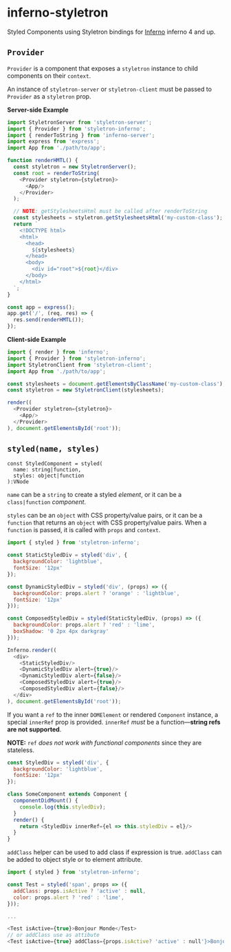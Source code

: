 # inferno-styletron

Styled Components using Styletron bindings for [Inferno](https://infernojs.org/) inferno 4 and up.

## `Provider`

`Provider` is a component that exposes a `styletron` instance to child components on their `context`.

An instance of `styletron-server` or `styletron-client` must be passed to `Provider` as a `styletron` prop.

**Server-side Example**

```js
import StyletronServer from 'styletron-server';
import { Provider } from 'styletron-inferno';
import { renderToString } from 'inferno-server';
import express from 'express';
import App from './path/to/app';

function renderHMTL() {
  const styletron = new StyletronServer();
  const root = renderToString(
    <Provider styletron={styletron}>
      <App/>
    </Provider>
  );

  // NOTE: getStylesheetsHtml must be called after renderToString
  const stylesheets = styletron.getStylesheetsHtml('my-custom-class');
  return `
    <!DOCTYPE html>
    <html>
      <head>
        ${stylesheets}
      </head>
      <body>
        <div id="root">${root}</div>
      </body>
    </html>
  `;
}

const app = express();
app.get('/', (req, res) => {
  res.send(renderHMTL());
});
```

**Client-side Example**

```js
import { render } from 'inferno';
import { Provider } from 'styletron-inferno';
import StyletronClient from 'styletron-client';
import App from './path/to/app';

const stylesheets = document.getElementsByClassName('my-custom-class');
const styletron = new StyletronClient(stylesheets);

render((
  <Provider styletron={styletron}>
    <App/>
  </Provider>
), document.getElementsById('root'));
```

## `styled(name, styles)`

```
const StyledComponent = styled(
  name: string|function,
  styles: object|function
):VNode
```

`name` can be a `string` to create a styled _element_, or it can be a `class|function` _component_.

`styles` can be an `object` with CSS property/value pairs, or it can be a `function` that returns an `object` with CSS property/value pairs. When a `function` is passed, it is called with `props` and `context`.

```js
import { styled } from 'styletron-inferno';

const StaticStyledDiv = styled('div', {
  backgroundColor: 'lightblue',
  fontSize: '12px'
});

const DynamicStyledDiv = styled('div', (props) => ({
  backgroundColor: props.alert ? 'orange' : 'lightblue',
  fontSize: '12px'
}));

const ComposedStyledDiv = styled(StaticStyledDiv, (props) => ({
  backgroundColor: props.alert ? 'red' : 'lime',
  boxShadow: '0 2px 4px darkgray'
}));

Inferno.render((
  <div>
    <StaticStyledDiv/>
    <DynamicStyledDiv alert={true}/>
    <DynamicStyledDiv alert={false}/>
    <ComposedStyledDiv alert={true}/>
    <ComposedStyledDiv alert={false}/>
  </div>
), document.getElementsById('root'));
```

If you want a `ref` to the inner `DOMElement` or rendered `Component` instance, a special `innerRef` prop is provided. `innerRef` _must_ be a function—**string refs are not supported**.

**NOTE:** `ref` _does not work with functional components_ since they are stateless.

```js
const StyledDiv = styled('div', {
  backgroundColor: 'lightblue',
  fontSize: '12px'
});

class SomeComponent extends Component {
  componentDidMount() {
    console.log(this.styledDiv);
  }
  render() {
    return <StyledDiv innerRef={el => this.styledDiv = el}/>
  }
}
```

`addClass` helper can be used to add class if expression is true. `addClass` can be added to object style or to element attribute. 


```js
import { styled } from 'styletron-inferno';

const Test = styled('span', props => ({
  addClass: props.isActive ? 'active' : null,
  color: props.alert ? 'red' : 'lime',
}));

...

<Test isActive={true}>Bonjour Monde</Test>
// or addClass use as attibute
<Test isActive={true} addClass={props.isActive? 'active' : null'}>Bonjour Monde</Test>
```

